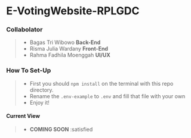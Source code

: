 # E-VotingWebsite-RPLGDC

### Collabolator
>- Bagas Tri Wibowo **Back-End**<br>
>- Risma Julia Wardany **Front-End**<br>
>- Rahma Fadhila Moenggah **UI/UX**<br>

### How To Set-Up
>- First you should `npm install` on the terminal with this repo directory.
>- Rename the `.env-example` to `.env` and fill that file with your own
>- Enjoy it!

#### Current View
>- **COMING SOON** :satisfied
